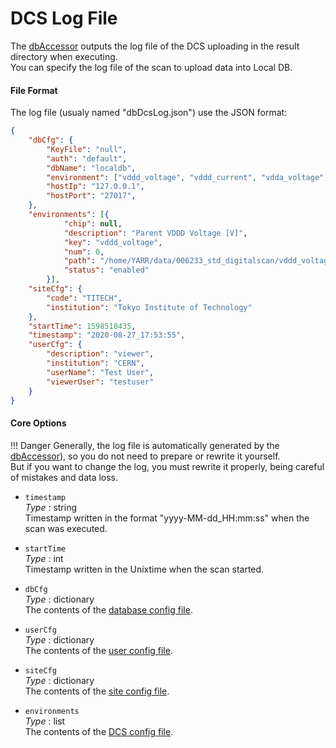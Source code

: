 # DCS Log File

The [dbAccessor](../accessor.md) outputs the log file of the DCS uploading in the result directory when executing.<br>
You can specify the log file of the scan to upload data into Local DB.

#### File Format

The log file (usualy named "dbDcsLog.json") use the JSON format:

```json
{
    "dbCfg": {
        "KeyFile": "null",
        "auth": "default",
        "dbName": "localdb",
        "environment": ["vddd_voltage", "vddd_current", "vdda_voltage", "vdda_current", "vddcom_voltage", "vddcom_current", "hv_voltage", "hv_current", "temperature"],
        "hostIp": "127.0.0.1",
        "hostPort": "27017",
    },
    "environments": [{
            "chip": null,
            "description": "Parent VDDD Voltage [V]",
            "key": "vddd_voltage",
            "num": 0,
            "path": "/home/YARR/data/006233_std_digitalscan/vddd_voltage_0.dat",
            "status": "enabled"
        }],
    "siteCfg": {
        "code": "TITECH",
        "institution": "Tokyo Institute of Technology"
    },
    "startTime": 1598518435,
    "timestamp": "2020-08-27_17:53:55",
    "userCfg": {
        "description": "viewer",
        "institution": "CERN",
        "userName": "Test User",
        "viewerUser": "testuser"
    }
}
```

#### Core Options

!!! Danger
    Generally, the log file is automatically generated by the [dbAccessor](../accessor.md)),
    so you do not need to prepare or rewrite it yourself.<br>
    But if you want to change the log, you must rewrite it properly, being careful of mistakes and data loss.

- `timestamp`<br>
_Type_ : string<br>
Timestamp written in the format "yyyy-MM-dd_HH:mm:ss" when the scan was executed.

- `startTime`<br>
_Type_ : int<br>
Timestamp written in the Unixtime when the scan started.

- `dbCfg`<br>
_Type_ : dictionary <br>
The contents of the [database config file](database.md).

- `userCfg`<br>
_Type_ : dictionary <br>
The contents of the [user config file](user.md).

- `siteCfg`<br>
_Type_ : dictionary <br>
The contents of the [site config file](site.md).

- `environments`<br>
_Type_ : list <br>
The contents of the [DCS config file](dcs.md).

